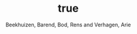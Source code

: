 ---
author: Beekhuizen, Barend, Bod, Rens and Verhagen, Arie
year: 2017
title: {Acquiring relational meaning from the situational context. What linguists can learn from analyzing videotaped interaction}
category: proceedings
editor: Evers-Vermeul, Jacqueline and Tribushinina, Elena
booktitle: Usage-based Approaches to Language Acquisition and Language Teaching
pages: 73--96
---